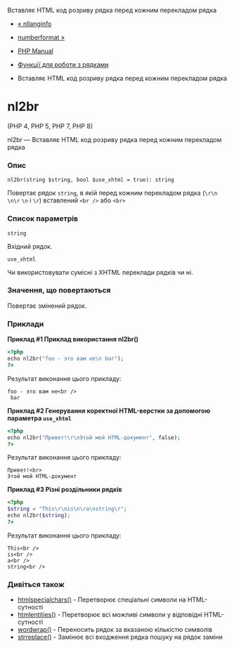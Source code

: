 Вставляє HTML код розриву рядка перед кожним перекладом рядка

-   [« nllanginfo](function.nl-langinfo.html)
    
-   [numberformat »](function.number-format.html)
    
-   [PHP Manual](index.html)
    
-   [Функції для роботи з рядками](ref.strings.html)
    
-   Вставляє HTML код розриву рядка перед кожним перекладом рядка
    

# nl2br

(PHP 4, PHP 5, PHP 7, PHP 8)

nl2br — Вставляє HTML код розриву рядка перед кожним перекладом рядка

### Опис

```methodsynopsis
nl2br(string $string, bool $use_xhtml = true): string
```

Повертає рядок `string`, в якій перед кожним перекладом рядка (`\r\n` `\n\r` `\n` і `\r`) вставлений `<br />` або `<br>`

### Список параметрів

`string`

Вхідний рядок.

`use_xhtml`

Чи використовувати сумісні з XHTML переклади рядків чи ні.

### Значення, що повертаються

Повертає змінений рядок.

### Приклади

**Приклад #1 Приклад використання **nl2br()****

```php
<?php
echo nl2br("foo - это вам не\n bar");
?>
```

Результат виконання цього прикладу:

```
foo - это вам не<br />
 bar
```

**Приклад #2 Генерування коректної HTML-верстки за допомогою параметра `use_xhtml`**

```php
<?php
echo nl2br("Привет!\r\nЭтой мой HTML-документ", false);
?>
```

Результат виконання цього прикладу:

```
Привет!<br>
Этой мой HTML-документ
```

**Приклад #3 Різні роздільники рядків**

```php
<?php
$string = "This\r\nis\n\ra\nstring\r";
echo nl2br($string);
?>
```

Результат виконання цього прикладу:

```
This<br />
is<br />
a<br />
string<br />
```

### Дивіться також

-   [htmlspecialchars()](function.htmlspecialchars.html) - Перетворює спеціальні символи на HTML-сутності
-   [htmlentities()](function.htmlentities.html) - Перетворює всі можливі символи у відповідні HTML-сутності
-   [wordwrap()](function.wordwrap.html) - Переносить рядок за вказаною кількістю символів
-   [strreplace()](function.str-replace.html) - Замінює всі входження рядка пошуку на рядок заміни